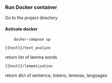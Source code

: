 ### Run Docker container
Go to the project directory

#### Activate docker
```bash
    docker-compose up
```

```bash
{{host}}/text_analyze
```
return list of lemma words

```bash
{{host}}/lemmatization
```
return dict of sentence, tokens, lemmas, languages



